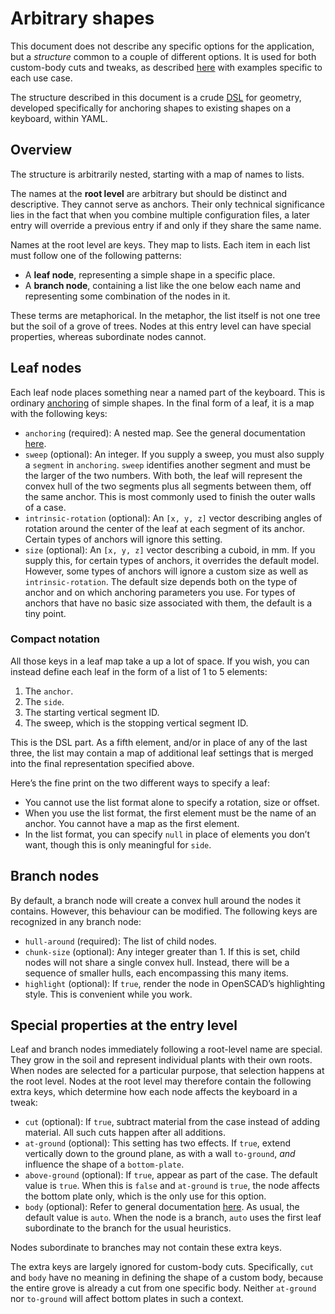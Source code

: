 # Arbitrary shapes

This document does not describe any specific options for the application, but a
*structure* common to a couple of different options. It is used for both
custom-body cuts and tweaks, as described [here](options-main.md) with
examples specific to each use case.

The structure described in this document is a crude
[DSL](https://en.wikipedia.org/wiki/Domain-specific_language) for geometry,
developed specifically for anchoring shapes to existing shapes on a keyboard,
within YAML.

## Overview

The structure is arbitrarily nested, starting with a map of names to lists.

The names at the **root level** are arbitrary but should be distinct and
descriptive. They cannot serve as anchors. Their only technical significance
lies in the fact that when you combine multiple configuration files, a later
entry will override a previous entry if and only if they share the same name.

Names at the root level are keys. They map to lists. Each item in each list
must follow one of the following patterns:

- A **leaf node**, representing a simple shape in a specific place.
- A **branch node**, containing a list like the one below each name and
  representing some combination of the nodes in it.

These terms are metaphorical. In the metaphor, the list itself is not one tree
but the soil of a grove of trees. Nodes at this entry level can have special
properties, whereas subordinate nodes cannot.

## Leaf nodes

Each leaf node places something near a named part of the keyboard. This is
ordinary [anchoring](configuration.md) of simple shapes. In the final form of
a leaf, it is a map with the following keys:

- `anchoring` (required): A nested map. See the general documentation
  [here](configuration.md).
- `sweep` (optional): An integer. If you supply a sweep, you must also supply a
  `segment` in `anchoring`. `sweep` identifies another segment and must be the
  larger of the two numbers. With both, the leaf will represent the convex
  hull of the two segments plus all segments between them, off the same anchor.
  This is most commonly used to finish the outer walls of a case.
- `intrinsic-rotation` (optional): An `[x, y, z]` vector describing angles of
  rotation around the center of the leaf at each segment of its anchor. Certain
  types of anchors will ignore this setting.
- `size` (optional): An `[x, y, z]` vector describing a cuboid, in mm. If you
  supply this, for certain types of anchors, it overrides the default model.
  However, some types of anchors will ignore a custom size as well as
  `intrinsic-rotation`. The default size depends both on the type of anchor and
  on which anchoring parameters you use. For types of anchors that have no
  basic size associated with them, the default is a tiny point.

### Compact notation

All those keys in a leaf map take a up a lot of space. If you wish, you can
instead define each leaf in the form of a list of 1 to 5 elements:

1. The `anchor`.
2. The `side`.
3. The starting vertical segment ID.
4. The sweep, which is the stopping vertical segment ID.

This is the DSL part. As a fifth element, and/or in place of any of the last
three, the list may contain a map of additional leaf settings that is merged
into the final representation specified above.

Here’s the fine print on the two different ways to specify a leaf:

- You cannot use the list format alone to specify a rotation, size or offset.
- When you use the list format, the first element must be the name of an
  anchor. You cannot have a map as the first element.
- In the list format, you can specify `null` in place of elements you don’t
  want, though this is only meaningful for `side`.

## Branch nodes

By default, a branch node will create a convex hull around the nodes it
contains. However, this behaviour can be modified. The following keys are
recognized in any branch node:

- `hull-around` (required): The list of child nodes.
- `chunk-size` (optional): Any integer greater than 1. If this is set, child
  nodes will not share a single convex hull. Instead, there will be a sequence
  of smaller hulls, each encompassing this many items.
- `highlight` (optional): If `true`, render the node in OpenSCAD’s highlighting
  style. This is convenient while you work.

## Special properties at the entry level

Leaf and branch nodes immediately following a root-level name are special. They
grow in the soil and represent individual plants with their own roots. When
nodes are selected for a particular purpose, that selection happens at the root
level. Nodes at the root level may therefore contain the following extra keys,
which determine how each node affects the keyboard in a tweak:

- `cut` (optional): If `true`, subtract material from the case instead of
  adding material. All such cuts happen after all additions.
- `at-ground` (optional): This setting has two effects. If `true`, extend
  vertically down to the ground plane, as with a wall `to-ground`, *and*
  influence the shape of a `bottom-plate`.
- `above-ground` (optional): If `true`, appear as part of the case. The
  default value is `true`. When this is `false` and `at-ground` is `true`, the
  node affects the bottom plate only, which is the only use for this option.
- `body` (optional): Refer to general documentation [here](configuration.md).
  As usual, the default value is `auto`. When the node is a branch, `auto`
  uses the first leaf subordinate to the branch for the usual heuristics.

Nodes subordinate to branches may not contain these extra keys.

The extra keys are largely ignored for custom-body cuts. Specifically, `cut`
and `body` have no meaning in defining the shape of a custom body, because the
entire grove is already a cut from one specific body. Neither `at-ground` nor
`to-ground` will affect bottom plates in such a context.
